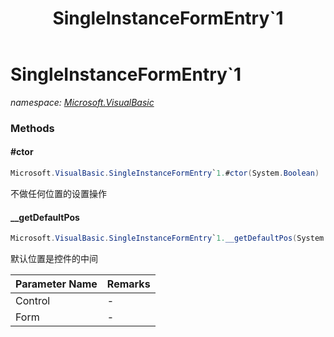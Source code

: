 ﻿---
title: SingleInstanceFormEntry`1
---

# SingleInstanceFormEntry`1
_namespace: [Microsoft.VisualBasic](N-Microsoft.VisualBasic.html)_



### Methods

#### #ctor
```csharp
Microsoft.VisualBasic.SingleInstanceFormEntry`1.#ctor(System.Boolean)
```
不做任何位置的设置操作

#### __getDefaultPos
```csharp
Microsoft.VisualBasic.SingleInstanceFormEntry`1.__getDefaultPos(System.Windows.Forms.UserControl,System.Windows.Forms.Form)
```
默认位置是控件的中间

|Parameter Name|Remarks|
|--------------|-------|
|Control|-|
|Form|-|





